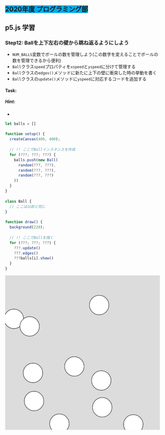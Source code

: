 ## <span style="background: #00acee">2020年度 プログラミング部</span>

## p5.js 学習

### Step12: Ballを上下左右の壁から跳ね返るようにしよう

* `NUM_BALLS`変数でボールの数を管理しよう(この数字を変えることでボールの数を管理できるから便利)
* `Ball`クラス`speed`プロパティを`xspeed`と`yspeed`に分けて管理する
* `Ball`クラスの`edges()`メソッドに新たに上下の壁に衝突した時の挙動を書く
* `Ball`クラスの`update()`メソッドに`yspeed`に対応するコードを追加する











#### Task: 

##### Hint: 


* 



```js
let balls = []

function setup() {
  createCanvas(400, 400);

  // !! ここでBallインスタンスを作成
  for (???; ???; ???) {
    balls.push(new Ball(
      random(???, ???),
      random(???, ???),
      random(???, ???)
    ))
  }
}

class Ball {
  // ここは以前と同じ
}

function draw() {
  background(220);

  // !! ここでBallを描く
  for (???; ???; ???) {
    ???.update()
    ???.edges()
    ???balls[i].show()
  }
}
```

![step8-2](pics/step11.png)

